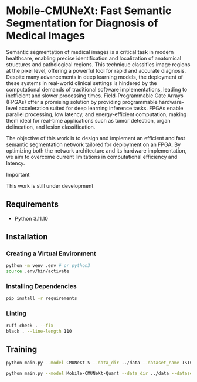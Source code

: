 # Mobile-CMUNeXt: Fast Semantic Segmentation for Diagnosis of Medical Images

Semantic segmentation of medical images is a critical task in modern healthcare, enabling precise identification and localization of anatomical structures and pathological regions. This technique classifies image regions at the pixel level, offering a powerful tool for rapid and accurate diagnosis. Despite many advancements in deep learning models, the deployment of these systems in real-world clinical settings is hindered by the computational demands of traditional software implementations, leading to inefficient and slower processing times. Field-Programmable Gate Arrays (FPGAs) offer a promising solution by providing programmable hardware-level acceleration suited for deep learning inference tasks. FPGAs enable parallel processing, low latency, and energy-efficient computation, making them ideal for real-time applications such as tumor detection, organ delineation, and lesion classification.

The objective of this work is to design and implement an efficient and fast semantic segmentation network tailored for deployment on an FPGA. By optimizing both the network architecture and its hardware implementation, we aim to overcome current limitations in computational efficiency and latency.

> [!IMPORTANT]
> This work is still under development

## Requirements
* Python 3.11.10


## Installation

### Creating a Virtual Environment
```bash
python -m venv .env # or python3
source .env/bin/activate
```

### Installing Dependencies
```bash
pip install -r requirements
```

### Linting
```bash
ruff check . --fix
black . --line-length 110
```


## Training
```bash
python main.py --model CMUNeXt-S --data_dir ../data --dataset_name ISIC2016 --img_ext .jpg --mask_ext .png

python main.py --model Mobile-CMUNeXt-Quant --data_dir ../data --dataset_name FIVES2022 --act_bit_width 4 --weight_bit_width 4
```
